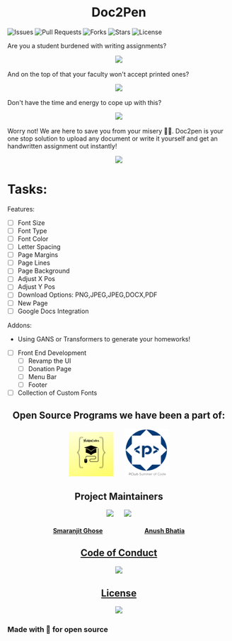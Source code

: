 <h1 align= "center"><b>Doc2Pen</b></h1>

![Issues](https://img.shields.io/github/issues/smaranjitghose/doc2pen)
![Pull Requests](https://img.shields.io/github/issues-pr/smaranjitghose/doc2pen?)
![Forks](https://img.shields.io/github/forks/smaranjitghose/doc2pen)
![Stars](	https://img.shields.io/github/stars/smaranjitghose/doc2pen)
![License](https://img.shields.io/github/license/smaranjitghose/doc2pen)


Are you a student burdened with writing assignments?

<p align="center"><img width=50% src="https://media.giphy.com/media/l4EoOFliX6Vw4PD20/giphy.gif"></p>

And on the top of that your faculty won't accept printed ones? 

<p align="center"><img width=50% src="https://media.giphy.com/media/6k5aYgBKTxe3C/giphy.gif"></p>

Don't have the time and energy to cope up with this?

<p align="center"><img width=50% src="https://media.giphy.com/media/biQcYyVoNJoA0/giphy.gif"></p>

Worry not! We are here to save you from your misery 🦸‍♂️. Doc2pen is your one stop solution to upload any document or write it yourself and get an handwritten assignment out instantly!

<p align="center"><img width=50% src="https://media.giphy.com/media/Lo6LNpySgc0qlzoOKR/giphy.gif"></p>


# Tasks:

Features:

- [ ] Font Size
- [ ] Font Type
- [ ] Font Color
- [ ] Letter Spacing
- [ ] Page Margins
- [ ] Page Lines
- [ ] Page Background
- [ ] Adjust X Pos
- [ ] Adjust Y Pos
- [ ] Download Options: PNG,JPEG,JPEG,DOCX,PDF
- [ ] New Page
- [ ] Google Docs Integration

Addons:

- Using GANS or Transformers to generate your homeworks!

- [ ] Front End Development
  - [ ] Revamp the UI
  - [ ] Donation Page
  - [ ] Menu Bar
  - [ ] Footer
  
- [ ] Collection of Custom Fonts

<h2 align="center"><b>Open Source Programs we have been a part of:</b></h2>
<p align="center">
<img width=20% src="assets/images/hakin_codes.png">&ensp;&ensp;&ensp;
<img width=20% src="assets/images/psoc_logo.png">
</p>

<h2 align= "center"><b> Project Maintainers</b></h2>

<p align="center">
<img width=20% src="https://avatars2.githubusercontent.com/u/46641503?v=4">&ensp;&ensp;&ensp;
<img width=20% src="https://avatars2.githubusercontent.com/u/40017559?v=4">
</p>

<a href="https://github.com/smaranjitghose">
<h4 align="center"><b>Smaranjit Ghose</b></a>&ensp;&ensp;&ensp;&ensp;&ensp;&ensp;&ensp;&ensp;&ensp;&ensp;&ensp;&ensp;&ensp;
<a href="https://github.com/anushbhatia"><b>Anush Bhatia</b></h4></a>

<a href="./Code_of_conduct.md"><h2 align= "center"><b> Code of Conduct</b></h2></a> 
<p align="center"><img width=35% src="https://media.giphy.com/media/qHRwTyhWIj4UU/200w_d.gif"></p>

<a href="./License.md"><h2 align= "center"><b> License</b></h2></a> 
<p align="center"><img width=35% src="https://media.giphy.com/media/xUPGcJGy8I928yIlAQ/giphy.gif"></p>

### __Made with 💖 for open source__



